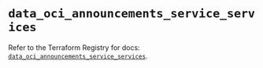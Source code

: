 # `data_oci_announcements_service_services`

Refer to the Terraform Registry for docs: [`data_oci_announcements_service_services`](https://registry.terraform.io/providers/hashicorp/oci/7.19.0/docs/data-sources/announcements_service_services).
